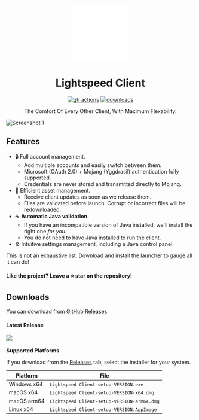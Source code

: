 <p align="center"><img src="./app/assets/images/SealCircle.png" width="150px" height="150px" alt="aventium softworks"></p>

<h1 align="center">Lightspeed Client</h1>


[<p align="center"><img src="https://img.shields.io/github/workflow/status/Falcon-MC/Lightspeed-Client/Build.svg?style=for-the-badge" alt="gh actions">](https://github.com/Falcon-MC/Lightspeed-Client/actions) [<img src="https://img.shields.io/github/downloads/Falcon-MC/Lightspeed-Client/total.svg?style=for-the-badge" alt="downloads">](https://github.com/Falcon-MC/Lightspeed-Client/releases)

<p align="center">The Comfort Of Every Other Client, With Maximum Flexability.</p>

![Screenshot 1](https://i.imgur.com/jhMgGGO.png)

## Features

* 🔒 Full account management.
  * Add multiple accounts and easily switch between them.
  * Microsoft (OAuth 2.0) + Mojang (Yggdrasil) authentication fully supported.
  * Credentials are never stored and transmitted directly to Mojang.
* 📂 Efficient asset management.
  * Receive client updates as soon as we release them.
  * Files are validated before launch. Corrupt or incorrect files will be redownloaded.
* ☕ **Automatic Java validation.**
  * If you have an incompatible version of Java installed, we'll install the right one *for you*.
  * You do not need to have Java installed to run the client.
* ⚙️ Intuitive settings management, including a Java control panel.

This is not an exhaustive list. Download and install the launcher to gauge all it can do!


#### Like the project? Leave a ⭐ star on the repository!

## Downloads

You can download from [GitHub Releases](https://github.com/Falcon-MC/Lightspeed-Client/releases)

#### Latest Release

[![](https://img.shields.io/github/v/release/Falcon-MC/Lightspeed-Client.svg?style=flat-square)](https://github.com/Falcon-MC/Lightspeed-Client/releases/latest)


**Supported Platforms**

If you download from the [Releases](https://github.com/Falcon-MC/Lightspeed-Client/releases) tab, select the installer for your system.

| Platform | File |
| -------- | ---- |
| Windows x64 | `Lightspeed Client-setup-VERSION.exe` |
| macOS x64 | `Lightspeed Client-setup-VERSION-x64.dmg` |
| macOS arm64 | `Lightspeed Client-setup-VERSION-arm64.dmg` |
| Linux x64 | `Lightspeed Client-setup-VERSION.AppImage` |
